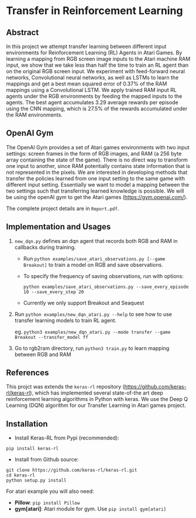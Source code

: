 # Transfer in Reinforcement Learning

## Abstract
In this project we attempt transfer learning between different input environments for Reinforcement Learning (RL) Agents in Atari Games. By learning a mapping from RGB screen image inputs to the Atari machine RAM input, we show that we take less than half the time to train an RL agent than on the original RGB screen input. We experiment with feed-forward neural networks, Convolutional neural networks, as well as LSTMs to learn the mappings and get a best mean squared error of 0.37% of the RAM mappings using a Convolutional LSTM. We apply trained RAM input RL agents under the RGB environments by feeding the mapped inputs to the agents. The best agent accumulates 3.29 average rewards per episode using the CNN mapping, which is 27.5% of the rewards accumulated under the RAM environments.

## OpenAI Gym
The OpenAI Gym provides a set of Atari games environments with two input settings: screen frames in the form of RGB images, and RAM (a 256 byte array containing the state of the game). 
There is no direct way to transform one input to another, since RAM potentially contains state information that is not 
represented in the pixels. We are interested in developing methods that transfer the policies learned 
from one input setting to the same game with different input setting. 
Essentially we want to model a mapping between the two settings such that transferring learned knowledge is possible. 
We will be using the openAI gym to get the Atari games (https://gym.openai.com/).

The complete project details are in `Report.pdf`. 

## Implementation and Usages

1. `new_dqn.py` defines an dqn agent that records both RGB and RAM in callbacks during training.

    - Run `python examples/save_atari_observations.py [--game Breakout]` to train a model on RGB and save observations.
    
    - To specify the frequency of saving observations, run with options:
    
        `python examples/save_atari_observations.py --save_every_episode 10 --save_every_step 20`
        
    - Currently we only support Breakout and Seaquest
 
 2. Run `python examples/new_dqn_atari.py --help` to see how to use transfer learning models to train RL agent.
    
    eg. `python3 examples/new_dqn_atari.py --mode transfer --game Breakout --transfer_model ff`
 
 3. Go to rgb2ram directory, run `python3 train.py` to learn mapping between RGB and RAM

## References 
This projct was extends the `keras-rl` repository (https://github.com/keras-rl/keras-rl), which has implemented several state-of-the art deep reinforcement learning algorithms in Python with keras. We use the Deep Q Learning (DQN) algorithm for our Transfer Learning in Atari games project.

## Installation

- Install Keras-RL from Pypi (recommended):

```
pip install keras-rl
```

- Install from Github source:

```
git clone https://github.com/keras-rl/keras-rl.git
cd keras-rl
python setup.py install
```

For atari example you will also need:

- **Pillow**: `pip install Pillow`
- **gym[atari]**: Atari module for gym. Use `pip install gym[atari]`
